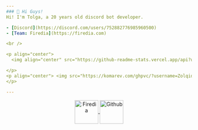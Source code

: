 ```yaml
---
### 👋 Hi Guys!
Hi! I'm Tolga, a 20 years old discord bot developer. 

- [Discord](https://discord.com/users/752882776985960500)
- [Team: Firedia](https://firedia.com)

<br />

<p align="center">
  <img align="center" src="https://github-readme-stats.vercel.app/api?username=Zolqid&show_icons=true&theme=dark&line_height=21" alt="legend-js' github stats"/>

</p>
<p align="center"> <img src="https://komarev.com/ghpvc/?username=Zolqid" alt="yus" /> 
</p>

---
```


<p align='center'> <a href="https://discord.gg/uYNb5dy7jC">
<img align="center" alt="Firedia" width="64px"src="https://cdn.discordapp.com/attachments/901833378955952129/1152598842978611210/adae1ea9caf9ad7a6c6ce4fdec65490d.png" >
<a href="https://github.com/Zolqid">
<img align="center" alt="Github" width="64px"src="https://1000logos.net/wp-content/uploads/2021/05/GitHub-logo.png" />
</a> </p>
